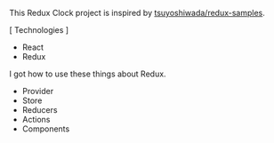 This Redux Clock project is inspired by [tsuyoshiwada/redux-samples](https://github.com/tsuyoshiwada/redux-samples/tree/gh-pages/clock).

[ Technologies ]
- React
- Redux

I got how to use these things about Redux. 
- Provider
- Store
- Reducers
- Actions
- Components
